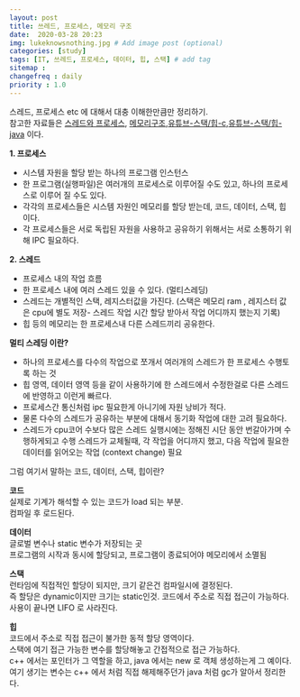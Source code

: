 ```yaml
---
layout: post
title: 쓰레드, 프로세스, 메모리 구조
date:  2020-03-28 20:23
img: lukeknowsnothing.jpg # Add image post (optional)
categories: [study]
tags: [IT, 쓰레드, 프로세스, 데이터, 힙, 스택] # add tag
sitemap :
changefreq : daily
priority : 1.0
---
```


스레드, 프로세스 etc 에 대해서 대충 이해한만큼만 정리하기.  
참고한 자료들은 [스레드와 프로세스](https://gmlwjd9405.github.io/2018/09/14/process-vs-thread.html), [메모리구조](https://studyforus.com/Hygon/311551),[유튜브-스택/힙-c](https://www.youtube.com/watch?v=PdvGEI-P3-M),[유튜브-스택/힙-java](https://www.youtube.com/watch?v=UcPuWY0wn3w) 이다. 

**1. 프로세스** 
- 시스템 자원을 할당 받는 하나의 프로그램 인스턴스  
- 한 프로그램(실행파일)은 여러개의 프로세스로 이루어질 수도 있고, 하나의 프로세스로 이루어 질 수도 있다.  
- 각각의 프로세스들은 시스템 자원인 메모리를 할당 받는데, 코드, 데이터, 스택, 힙 이다. 
- 각 프로세스들은 서로 독립된 자원을 사용하고 공유하기 위해서는 서로 소통하기 위해 IPC 필요하다. 

**2. 스레드**
- 프로세스 내의 작업 흐름
- 한 프로세스 내에 여러 스레드 있을 수 있다. (멀티스레딩)
- 스레드는 개별적인 스택, 레지스터값을 가진다. (스택은 메모리 ram , 레지스터 값은 cpu에 별도 저장- 스레드 작업 시간 할당 받아서  작업 어디까지 했는지 기록)
- 힙 등의 메모리는 한 프로세스내 다른 스레드끼리 공유한다. 

**멀티 스레딩 이란?**
- 하나의 프로세스를 다수의 작업으로 쪼개서 여러개의 스레드가 한 프로세스 수행토록 하는 것 
- 힙 영역, 데이터 영역 등을 같이 사용하기에 한 스레드에서 수정한걸로 다른 스레드에 반영하고 이런게 빠르다. 
- 프로세스간 통신처럼 ipc 필요한게 아니기에 자원 낭비가 적다.
- 물론 다수의 스레드가 공유하는 부분에 대해서 동기화 작업에 대한 고려 필요하다. 
- 스레드가 cpu코어 수보다 많은 스레드 실행시에는 정해진 시단 동안 번갈아가며 수행하게되고 수행 스레드가 교체될때, 각 작업을 어디까지 했고, 다음 작업에 필요한 데이터를 읽어오는 작업 (context change) 필요   


그럼 여기서 말하는  코드, 데이터, 스택, 힙이란?   

**코드**   
실제로 기계가 해석할 수 있는 코드가 load 되는 부분.    
컴파일 후 로드된다.   

**데이터**  
글로벌 변수나 static 변수가 저장되는 곳    
프로그램의 시작과 동시에 할당되고, 프로그램이 종료되어야 메모리에서 소멸됨  

**스택**   
런타임에 직접적인 할당이 되지만, 크기 같은건 컴파일시에 결정된다.   
즉 할당은 dynamic이지만 크기는 static인것. 코드에서 주소로 직접 접근이 가능하다.  
사용이 끝나면 LIFO 로 사라진다. 

**힙**   
코드에서 주소로 직접 접근이 불가한 동적 할당 영역이다.  
스택에 여기 접근 가능한 변수를 할당해놓고 간접적으로 접근 가능하다.  
c++ 에서는 포인터가 그 역할을 하고, java 에서는 new 로 객체 생성하는게 그 예이다.  
여기 생기는 변수는 c++ 에서 처럼 직접 해제해주던가 java 처럼 gc가 알아서 정리한다.    





